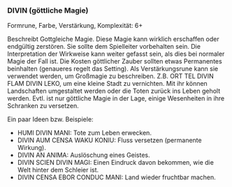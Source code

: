 ### DIVIN (göttliche Magie)

Formrune, Farbe, Verstärkung, Komplexität: 6+

Beschreibt Gottgleiche Magie. Diese Magie kann wirklich erschaffen oder endgültig zerstören. Sie sollte dem Spielleiter
vorbehalten sein. Die Interpretation der Wirkweise kann weiter gefasst sein, als dies bei normaler Magie der Fall ist.
Die Kosten göttlicher Zauber sollten etwas Permanentes beinhalten (genaueres regelt das Setting). Als Verstärkungsrune
kann sie verwendet werden, um Großmagie zu beschreiben. Z.B. ORT TEL DIVIN FLAM DIVIN LEKO, um eine kleine Stadt zu
vernichten. Mit ihr können Landschaften umgestaltet werden oder die Toten zurück ins Leben geholt werden. Evtl. ist
nur göttliche Magie in der Lage, einige Wesenheiten in ihre Schranken zu versetzen.

Ein paar Ideen bzw. Beispiele:

* HUMI DIVIN MANI: Tote zum Leben erwecken.
* DIVIN AUM CENSA WAKU KONIU: Fluss versetzen (permanente Wirkung).
* DIVIN AN ANIMA: Auslöschung eines Geistes.
* DIVIN SCIEN DIVIN MAGI: Einen Eindruck davon bekommen, wie die Welt hinter dem Schleier ist.
* DIVIN CENSA EBOR CONDUC MANI: Land wieder fruchtbar machen.
